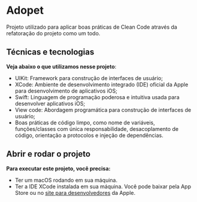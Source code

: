 # Adopet

Projeto utilizado para aplicar boas práticas de Clean Code através da refatoração do projeto como um todo.

## Técnicas e tecnologias

**Veja abaixo o que utilizamos nesse projeto**:

- UIKit: Framework para construção de interfaces de usuário;
- XCode: Ambiente de desenvolvimento integrado (IDE) oficial da Apple para desenvolvimento de aplicativos iOS;
- Swift: Linguagem de programação poderosa e intuitiva usada para desenvolver aplicativos iOS;
- View code: Abordagem programática para construção de interfaces de usuário;
- Boas práticas de código limpo, como nome de variáveis, funções/classes com única responsabilidade, desacoplamento de código, orientação a protocolos e injeção de dependências.

## Abrir e rodar o projeto

**Para executar este projeto, você precisa:**

- Ter um macOS rodando em sua máquina.
- Ter a IDE XCode instalada em sua máquina. Você pode baixar pela App Store ou no [site para desenvolvedores](https://developer.apple.com/download/all/) da Apple.
